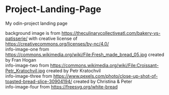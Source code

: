 # Project-Landing-Page
My odin-project landing page <br />


background image is from https://theculinarycollectiveatl.com/bakery-vs-patisserie/ with creative license of https://creativecommons.org/licenses/by-nc/4.0/ <br />
info-image-one from https://commons.wikimedia.org/wiki/File:Fresh_made_bread_05.jpg created by Fran Hogan <br />
info-image-two from https://commons.wikimedia.org/wiki/File:Croissant-Petr_Kratochvil.jpg created by Petr Kratochvil <br />
info-image-three from https://www.pexels.com/photo/close-up-shot-of-toasted-bread-slice-30904194/ created by Christina & Peter <br />
info-image-four from https://freesvg.org/white-bread <br />